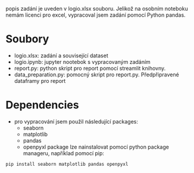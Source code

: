 popis zadání je uveden v logio.xlsx souboru. Jelikož na osobním noteboku nemám licenci pro excel, vypracoval jsem zadání pomocí Python pandas.
# Soubory
- logio.xlsx: zadání a související dataset
- logio.ipynb: jupyter nootebok s vypracovaným zadáním
- report.py: python skript pro report pomocí streamlit knihovny.
- data_preparation.py: pomocný skript pro report.py. Předpřipravené dataframy pro report

# Dependencies
- pro vypracování jsem použil následující packages:
	- seaborn
	- matplotlib
	- pandas
	- openpyxl
package lze nainstalovat pomocí python package manageru, například pomocí pip:
```bash
pip install seaborn matplotlib pandas openpyxl
```
